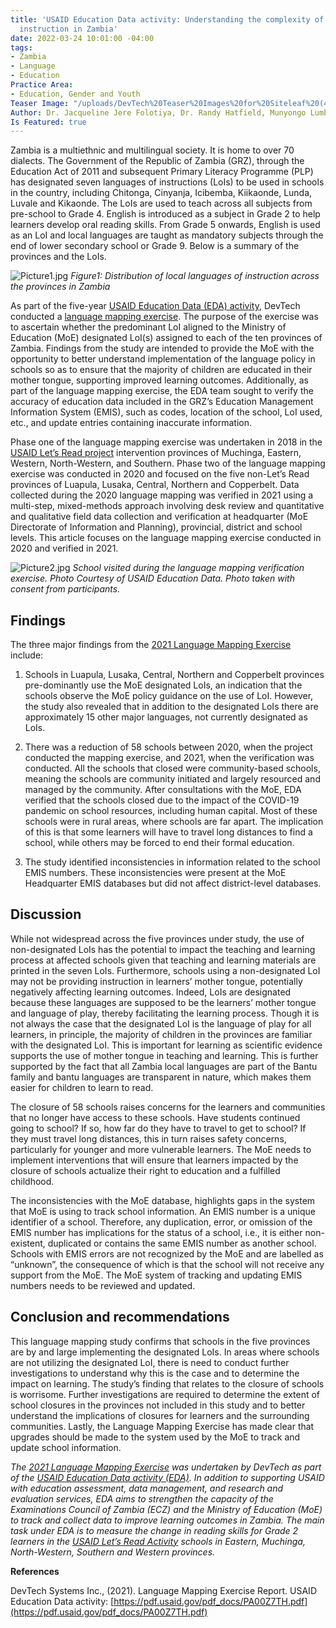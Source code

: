 ```yaml
---
title: 'USAID Education Data activity: Understanding the complexity of language of
  instruction in Zambia'
date: 2022-03-24 10:01:00 -04:00
tags:
- Zambia
- Language
- Education
Practice Area:
- Education, Gender and Youth
Teaser Image: "/uploads/DevTech%20Teaser%20Images%20for%20Siteleaf%20(4).png"
Author: Dr. Jacqueline Jere Folotiya, Dr. Randy Hatfield, Munyongo Lumba
Is Featured: true
---
```


Zambia is a multiethnic and multilingual society. It is home to over 70 dialects. The Government of the Republic of Zambia (GRZ), through the Education Act of 2011 and subsequent Primary Literacy Programme (PLP) has designated seven languages of instructions (LoIs) to be used in schools in the country, including Chitonga, Cinyanja, Icibemba, Kiikaonde, Lunda, Luvale and Kikaonde. The LoIs are used to teach across all subjects from pre-school to Grade 4. English is introduced as a subject in Grade 2 to help learners develop oral reading skills. From Grade 5 onwards, English is used as an LoI and local languages are taught as mandatory subjects through the end of lower secondary school or Grade 9. Below is a summary of the provinces and the LoIs. 

![Picture1.jpg](/uploads/Picture1.jpg)
*Figure1: Distribution of local languages of instruction across the provinces in Zambia*

As part of the five-year [USAID Education Data (EDA) activity](https://devtechsys.com/projects/Education-Data-Activity/), DevTech conducted a [language mapping exercise](https://pdf.usaid.gov/pdf_docs/PA00Z7TH.pdf). The purpose of the exercise was to ascertain whether the predominant LoI aligned to the Ministry of Education (MoE) designated LoI(s) assigned to each of the ten provinces of Zambia. Findings from the study are intended to provide the MoE with the opportunity to better understand implementation of the language policy in schools  so as to ensure that the majority of children are educated in their mother tongue, supporting improved learning outcomes. Additionally, as part of the language mapping exercise, the EDA team sought to verify the accuracy of education data included in the GRZ’s Education Management Information System (EMIS), such as codes, location of the school, LoI used, etc., and update entries containing inaccurate information.

Phase one of the language mapping exercise was undertaken in 2018 in the [USAID Let’s Read project](https://www.usaid.gov/zambia/documents/lets-read) intervention provinces of Muchinga, Eastern, Western, North-Western, and Southern. Phase two of the language mapping exercise was conducted in 2020 and focused on the five non-Let’s Read provinces of Luapula, Lusaka, Central, Northern and Copperbelt. Data collected during the 2020 language mapping was verified in 2021 using a multi-step, mixed-methods approach involving desk review and quantitative and qualitative field data collection and verification at headquarter (MoE Directorate of Information and Planning), provincial, district and school levels. This article focuses on the language mapping exercise conducted in 2020 and verified in 2021.

![Picture2.jpg](/uploads/Picture2.jpg)
*School visited during the language mapping verification exercise. Photo Courtesy of USAID Education Data. Photo taken with consent from participants.*

## **Findings**

The three major findings from the [2021 Language Mapping Exercise](https://pdf.usaid.gov/pdf_docs/PA00Z7TH.pdf) include: 

1.	Schools in Luapula, Lusaka, Central, Northern and Copperbelt provinces pre-dominantly use the MoE designated LoIs, an indication that the schools observe the MoE policy guidance on the use of LoI. However, the study also revealed that in addition to the designated LoIs there are approximately 15 other major languages, not currently designated as LoIs.  

2.	There was a reduction of 58 schools between 2020, when the project conducted the mapping exercise, and 2021, when the verification was conducted. All the schools that closed were community-based schools, meaning the schools are community initiated and largely resourced and managed by the community.  After consultations with the MoE, EDA verified that the schools closed due to the impact of the COVID-19 pandemic on school resources, including human capital. Most of these schools were in rural areas, where schools are far apart. The implication of this is that some learners will have to travel long distances to find a school, while others may be forced to end their formal education. 

3.	The study identified inconsistencies in information related to the school EMIS numbers. These inconsistencies were present  at the MoE Headquarter  EMIS databases but did not affect district-level databases. 


## **Discussion**

While not widespread across the five provinces under study, the use of non-designated LoIs has the potential to impact the teaching and learning process at affected schools given that teaching and learning  materials are printed in the seven LoIs. Furthermore, schools using a non-designated LoI may not be providing instruction in learners’ mother tongue, potentially negatively affecting learning outcomes. Indeed, LoIs are designated because these languages are supposed to be the learners’ mother tongue and language of play, thereby facilitating the learning process. Though it is not always the case that the designated LoI is the language of play for all learners, in principle, the majority of children in the provinces are familiar with the designated LoI. This is important for learning as scientific evidence supports the use of mother tongue in teaching and learning. This is further supported by the fact that all Zambia local languages are part of the Bantu family and bantu languages are transparent in nature, which makes them easier for children to learn to read. 

The closure of 58 schools raises concerns for the learners and communities that no longer have access to these schools. Have students continued going to school? If so, how far do they have to travel to get to school? If they must travel long distances, this in turn raises safety concerns, particularly for younger and more vulnerable learners. The MoE needs to implement interventions that will ensure that learners impacted by the closure of schools actualize their right to education and a fulfilled childhood. 

The inconsistencies with the MoE database, highlights gaps in the system that MoE is using to track school information. An EMIS number is a unique identifier of a school. Therefore, any duplication, error, or omission of the EMIS number has implications for the status of a school, i.e., it is either non-existent,  duplicated or contains the same EMIS number as another school. Schools with EMIS errors are not recognized by the MoE and are labelled as “unknown”, the consequence of which is that the school will not receive any support from the MoE. The MoE system of tracking and updating EMIS numbers needs to be reviewed and updated. 


## **Conclusion and recommendations**

This language mapping study confirms that schools in the five provinces are by and large implementing the designated LoIs. In areas where schools are not utilizing the designated LoI, there is need to conduct further investigations to understand why this is the case and to determine the impact on learning. The study’s finding that relates to the closure of schools is worrisome. Further investigations are required to determine the extent of school closures in the provinces not included in this study and to better understand the implications of closures for learners and the surrounding communities. Lastly, the Language Mapping Exercise has made clear that upgrades should be made to the system used by the MoE to track and update school information.  


*The [2021 Language Mapping Exercise](https://pdf.usaid.gov/pdf_docs/PA00Z7TH.pdf) was undertaken by DevTech as part of the [USAID Education Data activity (EDA)](https://devtechsys.com/projects/Education-Data-Activity/). In addition to supporting USAID with education assessment, data management, and research and evaluation services, EDA aims to strengthen the capacity of the Examinations Council of Zambia (ECZ) and the Ministry of Education (MoE) to track and collect data to improve learning outcomes in Zambia. The main task under EDA is to measure the change in reading skills for Grade 2 learners in the [USAID Let’s Read Activity](https://www.usaid.gov/zambia/documents/lets-read) schools in Eastern, Muchinga, North-Western, Southern and Western provinces.*
 
**References**

DevTech Systems Inc., (2021). Language Mapping Exercise Report. USAID Education Data activity: [https://pdf.usaid.gov/pdf_docs/PA00Z7TH.pdf](https://pdf.usaid.gov/pdf_docs/PA00Z7TH.pdf)
